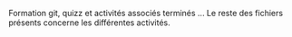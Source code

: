 Formation git, quizz et activités associés terminés ...
Le reste des fichiers présents concerne les différentes activités.
